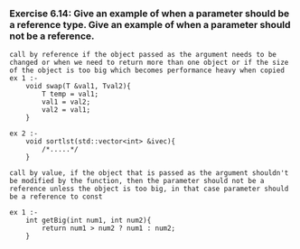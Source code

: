 ### Exercise 6.14: Give an example of when a parameter should be a reference type. Give an example of when a parameter should not be a reference.

    call by reference if the object passed as the argument needs to be changed or when we need to return more than one object or if the size of the object is too big which becomes performance heavy when copied
    ex 1 :- 
        void swap(T &val1, Tval2){
            T temp = val1;
            val1 = val2;
            val2 = val1;
        }

    ex 2 :-
        void sortlst(std::vector<int> &ivec){
            /*.....*/
        }    

    call by value, if the object that is passed as the argument shouldn't be modified by the function, then the parameter should not be a reference unless the object is too big, in that case parameter should be a reference to const

    ex 1 :-
        int getBig(int num1, int num2){
            return num1 > num2 ? num1 : num2;
        }
    